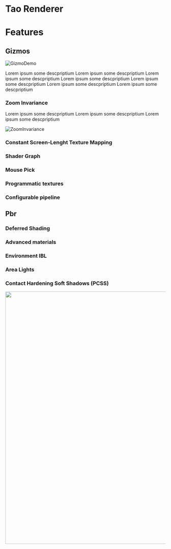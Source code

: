 # Tao Renderer



# Features
## Gizmos
![GizmoDemo](https://github.com/leoneruggiero/TestApp_OpenGL/assets/55357743/120fcb85-ab2a-46c1-86e6-9dfa3d65ae3f)

Lorem ipsum some descpriptium Lorem ipsum some descpriptium Lorem ipsum some descpriptium
Lorem ipsum some descpriptium Lorem ipsum some descpriptium Lorem ipsum some descpriptium 
Lorem ipsum some descpriptium

### Zoom Invariance
Lorem ipsum some descpriptium Lorem ipsum some descpriptium Lorem ipsum some descpriptium

![ZoomInvariance](https://github.com/leoneruggiero/TestApp_OpenGL/assets/55357743/5cf16902-38ee-4225-acbc-a2e5a7613f84)

### Constant Screen-Lenght Texture Mapping

### Shader Graph

### Mouse Pick

### Programmatic textures

### Configurable pipeline

## Pbr

### Deferred Shading

### Advanced materials

### Environment IBL

### Area Lights

### Contact Hardening Soft Shadows (PCSS)
 <img src="https://media.giphy.com/media/v1.Y2lkPTc5MGI3NjExd3g4OTB2NHNqZjI0d2hmOHRncWZpeDBoZDI2cWsxNm9xdjU2eGo5MiZlcD12MV9pbnRlcm5hbF9naWZfYnlfaWQmY3Q9Zw/OrAmxgRCbX461zz8bD/giphy.gif" width="790" height="790"/>


